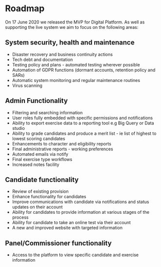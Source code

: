 # Roadmap

On 17 June 2020 we released the MVP for Digital Platform. As well as supporting the live system we aim to focus on the following areas:

## System security, health and maintenance

- Disaster recovery and business continuity actions
- Tech debt and documentation
- Testing policy and plans - automated testing wherever possible
- Automation of GDPR functions (dormant accounts, retention policy and SARs) 
- Automatic system monitoring and regular maintenance routines
- Virus scanning 

## Admin Functionality

- Filtering and searching information
- User roles fully embedded with specific permissions and notifications
- Ability to export exercise data to a reporting tool e.g Big Query or Data studio
- Ability to grade candidates and produce a merit list - ie list of highest to lowest scoring candidates
- Enhancements to character and eligibility reports
- Final administrative reports - working preferences
- Automated emails via notify 
- Final exercise type workflows 
- Increased notes facility

## Candidate functionality

- Review of existing provision
- Enhance functionality for candidates 
- Improve communications with candidate via notifications and status updates on their account
- Ability for candidates to provide information at various stages of the process
- Ability for candidate to take an online test via their account
- A new and improved website with targeted information

## Panel/Commissioner functionality

- Access to the platform to view specific candidate and exercise information

